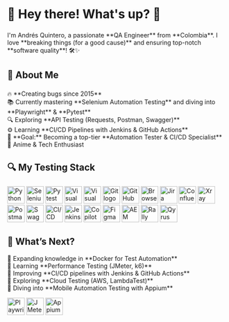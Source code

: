 <h1 align="left">🚀 Hey there! What's up? 👋</h1>

###

<p align="left">I'm Andrés Quintero, a passionate **QA Engineer** from **Colombia**. I love **breaking things (for a good cause)** and ensuring top-notch **software quality**! 🛠️✨</p>

###

<h2 align="left">🌟 About Me</h2>

###

<p align="left">
🔥 **Creating bugs since 2015**<br>
📚 Currently mastering **Selenium Automation Testing** and diving into **Playwright** & **Pytest**<br>
🔍 Exploring **API Testing (Requests, Postman, Swagger)**<br>
⚙️ Learning **CI/CD Pipelines with Jenkins & GitHub Actions**<br>
🎯 **Goal:** Becoming a top-tier **Automation Tester & CI/CD Specialist**<br>
🎲 Anime & Tech Enthusiast
</p>

###

<h2 align="left">🔍 My Testing Stack</h2>

###

<div align="left">
<p>
<!-- Python -->
<img src="https://upload.wikimedia.org/wikipedia/commons/c/c3/Python-logo-notext.svg" height="40" alt="Python logo"/>
<!-- Selenium Automation Testing -->
<img src="https://upload.wikimedia.org/wikipedia/commons/d/d5/Selenium_Logo.png" height="40" alt="Selenium logo"/>
<!-- Pytest -->
<img src="https://upload.wikimedia.org/wikipedia/commons/b/ba/Pytest_logo.svg" height="40" alt="Pytest logo"/>
<!-- Visual Studio 2022 -->
<img src="https://cdn.jsdelivr.net/gh/devicons/devicon/icons/visualstudio/visualstudio-plain.svg" height="40" alt="Visual Studio logo"/>
<!-- Visual Studio Code -->
<img src="https://cdn.jsdelivr.net/gh/devicons/devicon/icons/vscode/vscode-original.svg" height="40" alt="Visual Studio Code logo"/>
<!-- Git & GitHub -->
<img src="https://cdn.jsdelivr.net/gh/devicons/devicon/icons/git/git-original.svg" height="40" alt="Git logo"/>
<img src="https://cdn.jsdelivr.net/gh/devicons/devicon/icons/github/github-original.svg" height="40" alt="GitHub logo"/>
<!-- BrowserStack -->
<img src="https://www.vectorlogo.zone/logos/browserstack/browserstack-icon.svg" height="40" alt="BrowserStack logo"/>
<!-- Jira -->
<img src="https://cdn.worldvectorlogo.com/logos/jira-1.svg" height="40" alt="Jira logo"/>
<!-- Confluence -->
<img src="https://cdn.worldvectorlogo.com/logos/confluence-1.svg" height="40" alt="Confluence logo"/>
<!-- Xray -->
<img src="https://d8iqbmvu05s9c.cloudfront.net/k3huxfe9vfbic6vuvurwtsvu5ggz" height="40" alt="Xray logo"/>
<!-- Postman -->
<img src="https://www.vectorlogo.zone/logos/getpostman/getpostman-icon.svg" height="40" alt="Postman logo"/>
<!-- Swagger -->
<img src="https://upload.wikimedia.org/wikipedia/commons/a/ab/Swagger-logo.png?20170812110931" height="40" alt="Swagger logo"/>
<!-- CI/CD -->
<img src="https://cdn-icons-png.flaticon.com/512/919/919247.png" height="40" alt="CI/CD logo"/>
<!-- Jenkins -->
<img src="https://upload.wikimedia.org/wikipedia/commons/thumb/e/e9/Jenkins_logo.svg/1200px-Jenkins_logo.svg.png" height="40" alt="Jenkins logo"/>
<!-- Copilot -->
<img src="https://brandlogo.org/wp-content/uploads/2024/04/Microsoft-Copilot-Logo.png.webp" height="40" alt="Copilot logo"/>
<!-- Figma -->
<img src="https://upload.wikimedia.org/wikipedia/commons/3/33/Figma-logo.svg" height="40" alt="Figma logo"/>

<!-- AEM -->
<img src="https://cdn.worldvectorlogo.com/logos/adobe-experience-manager.svg" height="40" alt="AEM logo"/>
<!-- Rally -->
<img src="https://images.squarespace-cdn.com/content/v1/62460a56418af8236d4f3fee/fe3d0fa1-ca0f-4edc-a3e9-3c550d33d894/rally-small%406x.png" height="40" alt="Rally logo"/>
<!-- Qyrus Automation Tool -->
<img src="https://media.licdn.com/dms/image/v2/D560BAQEUJjYuryuuFQ/company-logo_200_200/company-logo_200_200/0/1683553387704/qyrus_logo?e=2147483647&v=beta&t=T2Joybad-5LC5AFIbm8u-uY62MMufwHrxJFz3-4ElTE" height="40" alt="Qyrus logo"/>

</p>
</div>

###

<h2 align="left">🚀 What’s Next?</h2>

<p align="left">
📌 Expanding knowledge in **Docker for Test Automation**<br>
📌 Learning **Performance Testing (JMeter, k6)**<br>
📌 Improving **CI/CD pipelines with Jenkins & GitHub Actions**<br>
📌 Exploring **Cloud Testing (AWS, LambdaTest)**<br>
📌 Diving into **Mobile Automation Testing with Appium**<br>
</p>

<div align="left">
<p>
<!-- Playwright -->
<img src="https://playwright.dev/img/playwright-logo.svg" height="40" alt="Playwright logo"/>
<!-- JMeter -->
<img src="https://jmeter.apache.org/images/jmeter_square.svg" height="40" alt="JMeter logo"/>
<!-- Appium -->
<img src="https://qualitapps.com/wp-content/uploads/2023/12/6appium-seo.png" height="40" alt="Appium logo"/>
</p>
</div>
